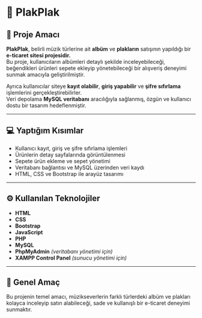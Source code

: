 # 🎵 PlakPlak  

## 📖 Proje Amacı  
**PlakPlak**, belirli müzik türlerine ait **albüm** ve **plakların** satışının yapıldığı bir **e-ticaret sitesi projesidir.**  
Bu proje, kullanıcıların albümleri detaylı şekilde inceleyebileceği, beğendikleri ürünleri sepete ekleyip yönetebileceği bir alışveriş deneyimi sunmak amacıyla geliştirilmiştir.  

Ayrıca kullanıcılar siteye **kayıt olabilir**, **giriş yapabilir** ve **şifre sıfırlama** işlemlerini gerçekleştirebilirler.  
Veri depolama **MySQL veritabanı** aracılığıyla sağlanmış, özgün ve kullanıcı dostu bir tasarım hedeflenmiştir.  

---

## 💻 Yaptığım Kısımlar  
- Kullanıcı kayıt, giriş ve şifre sıfırlama işlemleri  
- Ürünlerin detay sayfalarında görüntülenmesi  
- Sepete ürün ekleme ve sepet yönetimi  
- Veritabanı bağlantısı ve MySQL üzerinden veri kaydı  
- HTML, CSS ve Bootstrap ile arayüz tasarımı  

---

## ⚙️ Kullanılan Teknolojiler  
- **HTML**  
- **CSS**  
- **Bootstrap**  
- **JavaScript**  
- **PHP**  
- **MySQL**  
- **PhpMyAdmin** *(veritabanı yönetimi için)*  
- **XAMPP Control Panel** *(sunucu yönetimi için)*  

---

## 🎯 Genel Amaç  
Bu projenin temel amacı, müzikseverlerin farklı türlerdeki albüm ve plakları kolayca inceleyip satın alabileceği, sade ve kullanışlı bir e-ticaret deneyimi sunmaktır.  
